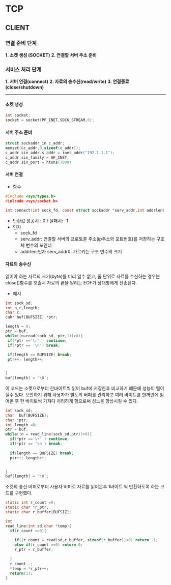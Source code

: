# TCP 

## CLIENT

### 연결 준비 단계 

**1. 소켓 생성 (SOCKET)**
**2. 연결할 서버 주소 준비**

### 서비스 처리 단계 

**1. 서버 연결(connect)**
**2. 자료의 송수신(read/write)**
**3. 연결종료(close/shutdown)**

***

#### 소켓 생성 

```c
int socket;
socket = socket(PF_INET,SOCK_STREAM,0);
```
#### 서버 주소 준비 

```c
struct sockaddr_in c_addr;
memset(&c_addr,0,sizeof(c_addr));
c_addr.sin_addr.s_addr = inet_addr("192.1.1.1");
c_addr.sin_family = AF_INET;
c_addr.sin_port = htons(7000)
```

#### 서버 연결
- 함수
```c
#include <sys/types.h>
#inlcude <sys/socket.h>

int connect(int sock_fd, const struct sockaddr *serv_addr,int addrlen);
```
- 반환값 성공시 : 0 / 실패시: -1
- 인자 
  - sock_fd
  - serv_addr: 연결할 서버의 프로토콜 주소(ip주소와 포트번호)를 저장하는 구조체 변수의 포인터
  - addrlen:인자 serv_addr이 가르키는 구초 변수의 크기 


#### 자료의 송수신 

 읽어야 하는 자료의 크기(byte)를 미리 알수 없고, 줄 단위로 자료를 수신하는 경우는 close()함수를 호출시 자료의 끝을 알리는 EOF가 상대방에게 전송된다. 
 
 - 예시
 ```c
int sock_sd; 
int n,r,length;
char c;
cahr buf[BUFSIZE].*ptr;

length = 0;
ptr = buf;
while((n=read(sock_sd, ptr,1))>0){
  if(*ptr =='\r' ) continue;
  if(*ptr == '\n') break;
  
  if(length == BUFSIZE) break;
  ptr++; length++;


}
buf[length] = '\0';

```
이 코드는 소켓으로부터 한바이트씩 읽어 buf에 저장한후 비교하기 떄문에 성능이 떨어질수 있다. 
보안하기 위해 사용자가 별도의 버퍼를 관리하고 여러 바이트를 한꺼번에 읽어온 후 한 바이트씩 가져다 처리하게 함으로써 성느을 향상시킬 수 있다.

```c
int sock_sd;
char  buf[BUFSIZE];
char *ptr;
int length =0;
ptr = buf;
while((n = read_line(sock_sd,ptr))>0){
  if(*ptr =='\r' ) continue;
  if(*ptr == '\n') break;
  
  if(length == BUFSIZE) break;
  ptr++; length++;


}
buf[length] = '\0';

```
소켓의 송신 버퍼로부터 사용자 버퍼로 자료를 읽어온후 1바이트 씩 반환하도록 하는 코드를 구현했다.

```c
static int r_count =0;
static char *r_ptr;
static char r_buffer[BUFSIZ];

int
read_line(int sd,char *temp){
  if(r_count <=0){
  
    if((r_count = read(sd,r_buffer, sizeof(r_buffer))<0) return -1;
    else if(r_count ==0) return 0;
    r_ptr = r_buffer;
  
  }
  r_count--;
  *temp = *r_ptr++;
  return(1);
}
